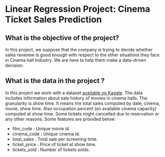 # Linear Regression Project: Cinema Ticket Sales Prediction

## What is the objective of the project?
In this project, we suppose that the company is trying to decide whether sales revenew is good enough with respect to the other situations they face in Cinema hall Industry. We are here to help them make a data-driven decision.

## What is the data in the project ?
In this project we work with a dataset [available on Kaggle](https://www.kaggle.com/datasets/arashnic/cinema-ticket/data). The data includes information about sale history of movies in cinema halls. The granularity is show time. It means the total sales computed by date, cinema, movie, show time. Also occupation percent (on available cinema capacity) computed at show time. Some tickets might cancelled due to reservation or any other reasons. Some features are provided below:
- film_code : Unique movie id.
- cinema_code : Unique cinema id.
- total_sales : Total sale per screening time.
- ticket_price : Price of ticket at show time.
- tickets_sold : Number of tickets solds.
